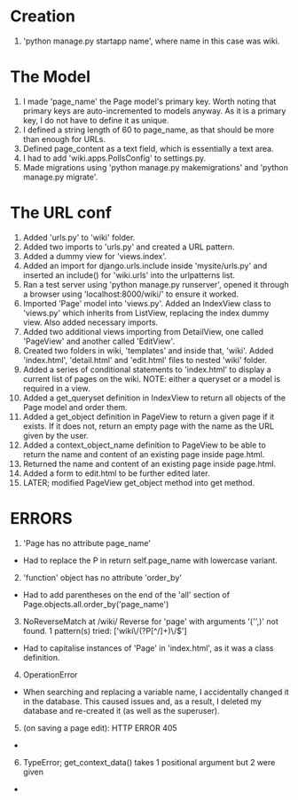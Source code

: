 # Creation

1. 'python manage.py startapp name', where name in this case was wiki.

# The Model

1. I made 'page_name' the Page model's primary key. Worth noting that primary keys are auto-incremented to models anyway. As it is a primary key, I do not have to define it as unique.
2. I defined a string length of 60 to page_name, as that should be more than enough for URLs.
3. Defined page_content as a text field, which is essentially a text area.
4. I had to add 'wiki.apps.PollsConfig' to settings.py.
5. Made migrations using 'python manage.py makemigrations' and 'python manage.py migrate'.

# The URL conf

1. Added 'urls.py' to 'wiki' folder.
2. Added two imports to 'urls.py' and created a URL pattern.
3. Added a dummy view for 'views.index'.
4. Added an import for django.urls.include inside 'mysite/urls.py' and inserted an include() for 'wiki.urls' into the urlpatterns list.
5. Ran a test server using 'python manage.py runserver', opened it through a browser using 'localhost:8000/wiki/' to ensure it worked.
6. Imported 'Page' model into 'views.py'. Added an IndexView class to 'views.py' which inherits from ListView, replacing the index dummy view. Also added necessary imports.
7. Added two additional views importing from DetailView, one called 'PageView' and another called 'EditView'.
8. Created two folders in wiki, 'templates' and inside that, 'wiki'. Added 'index.html', 'detail.html' and 'edit.html' files to nested 'wiki' folder.
9. Added a series of conditional statements to 'index.html' to display a current list of pages on the wiki. NOTE: either a queryset or a model is required in a view.
10. Added a get_queryset definition in IndexView to return all objects of the Page model and order them.
11. Added a get_object definition in PageView to return a given page if it exists. If it does not, return an empty page with the name as the URL given by the user.
12. Added a context_object_name definition to PageView to be able to return the name and content of an existing page inside page.html.
13. Returned the name and content of an existing page inside page.html.
14. Added a form to edit.html to be further edited later.
15. LATER; modified PageView get_object method into get method.

# ERRORS

1. 'Page has no attribute page_name'
- Had to replace the P in return self.page_name with lowercase variant.

2. 'function' object has no attribute 'order_by'
- Had to add parentheses on the end of the 'all' section of Page.objects.all.order_by('page_name')

3. NoReverseMatch at /wiki/ Reverse for 'page' with arguments '('',)' not found. 1 pattern(s) tried: ['wiki\\/(?P<pk>[^/]+)\\/$']
- Had to capitalise instances of 'Page' in 'index.html', as it was a class definition.

4. OperationError
- When searching and replacing a variable name, I accidentally changed it in the database. This caused issues and, as a result, I deleted my database and re-created it (as well as the superuser).

5. (on saving a page edit): HTTP ERROR 405
- 

6. TypeError; get_context_data() takes 1 positional argument but 2 were given
- 